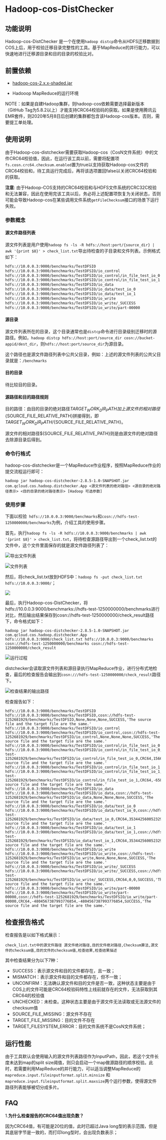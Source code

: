 # Hadoop-cos-DistChecker



## 功能说明



Hadoop-cos-DistChecker 是一个在使用`hadoop distcp`命令从HDFS迁移数据到COS上后，用于校验迁移目录完整性的工具。基于MapReduce的并行能力，可以快速地进行迁移源目录和目的目录的校验比对。



## 前置依赖


- [hadoop-cos-2.x.x-shaded.jar](https://github.com/tencentyun/hadoop-cos/tree/master/dep)

- Hadooop MapReduce的运行环境

NOTE：如果是自建Hadoop集群，则hadoop-cos依赖需要选择最新版本（GitHub Tag为5.8.2以上）才能支持CRC64校验码的获取。如果是使用腾讯云EMR套件，则2020年5月8日后创建的集群都包含该Hadoop-cos版本。否则，需要提工单处理。

## 使用说明

由于Hadoop-cos-distchecker需要获取Hadoop-cos（CosN文件系统）中的文件CRC64校验值，因此，在运行该工具以前，需要将配置项`fs.cosn.crc64.checksum.enabled`置为true以支持获取Hadoop-cos文件的CRC64校验和，待工具运行完成后，再将该选项置回false以关闭CRC64校验和的获取。

**注意**: 由于Hadoop-COS支持的CRC64校验和与HDFS文件系统的CRC32C校验和无法兼容，因此在使用完该工具以后，务必将上述配置项恢复为关闭状态，否则可能会导致Hadoop-cos在某些调用文件系统`getFileChecksum`接口的场景下运行失败。

### 参数概念

#### 源文件路径列表

源文件列表是用户使用`hadoop fs -ls -R hdfs://host:port/{source_dir} | awk '{print $8}' > check_list.txt`导出待检查的子目录和文件列表。示例格式如下：

```txt
hdfs://10.0.0.3:9000/benchmarks/TestDFSIO
hdfs://10.0.0.3:9000/benchmarks/TestDFSIO/io_control
hdfs://10.0.0.3:9000/benchmarks/TestDFSIO/io_control/in_file_test_io_0
hdfs://10.0.0.3:9000/benchmarks/TestDFSIO/io_control/in_file_test_io_1
hdfs://10.0.0.3:9000/benchmarks/TestDFSIO/io_data
hdfs://10.0.0.3:9000/benchmarks/TestDFSIO/io_data/test_io_0
hdfs://10.0.0.3:9000/benchmarks/TestDFSIO/io_data/test_io_1
hdfs://10.0.0.3:9000/benchmarks/TestDFSIO/io_write
hdfs://10.0.0.3:9000/benchmarks/TestDFSIO/io_write/_SUCCESS
hdfs://10.0.0.3:9000/benchmarks/TestDFSIO/io_write/part-00000

```


#### 源目录

源文件列表所在的目录，这个目录通常也是`distcp`命令进行目录级别迁移时的源路径。例如，`hadoop distcp hdfs://host:port/source_dir cosn://bucket-appid/dest_dir`，则`hdfs://host:port/source_dir`为源目录。

这个路径也是源文件路径列表中公共父目录，例如：上述的源文件列表的公共父目录就是：`/benchmarks`


#### 目的目录

待比较目的目录。

#### 源路径和目的路径规则

目的路径：由目的目录的绝对路径${TARGET_WORK_DIR_PATH}加上源文件的相对路径${SOURCE_FILE_RELATIVE_PATH}拼接得到，即${TARGET_WORK_DIR_PATH}/${SOURCE_FILE_RELATIVE_PATH}。

源文件的相对路径${SOURCE_FILE_RELATIVE_PATH}则是由源文件的绝对路径去除源目录后得到。


### 命令行格式

hadoop-cos-distchecker是一个MapReduce作业程序，按照MapReduce作业的提交流程运行即可：

```shell
hadoop jar hadoop-cos-distchecker-2.8.5-1.0-SNAPSHOT.jar com.qcloud.cos.hadoop.distchecker.App <源文件列表的绝对路径> <源目录的绝对路径表示> <目的目录的绝对路径表示> [Hadoop 可选参数]

```

### 使用步骤

下面以校验` hdfs://10.0.0.3:9000/benchmarks`和`cosn://hdfs-test-1250000000/benchmarks`为例，介绍工具的使用步骤。


首先，执行`hadoop fs -ls -R hdfs://10.0.0.3:9000/benchmarks | awk '{print $8}' > check_list.txt`，将待检查源路径导出到一个check_list.txt的文件中，这个文件里面保存的就是源文件路径列表了：

![导出文件列表](resources/导出文件列表.PNG)


![文件列表](resources/文件列表.PNG)


然后，将check_list.txt放到HDFS中：`hadoop fs -put check_list.txt hdfs://10.0.0.3:9000/`；



![](resources/将check_list放到HDFS.PNG)





最后，执行Hadoop-cos-DistChecker，将hdfs://10.0.0.3:9000/benchmarks://hdfs-test-1250000000/benchmarks进行对比，然后输出结果保存到cosn://hdfs-test-1250000000/check_result路径下，命令格式如下：



```shell
hadoop jar hadoop-cos-distchecker-2.8.5-1.0-SNAPSHOT.jar com.qcloud.cos.hadoop.distchecker.App hdfs://10.0.0.3:9000/check_list.txt hdfs://10.0.0.3:9000/benchmarks cosn://hdfs-test-1250000000/benchmarks cosn://hdfs-test-1250000000/check_result

```

![运行过程](resources/运行过程.PNG)

distchecker会读取源文件列表和源目录执行MapReduce作业，进行分布式地检查，最后的检查报告会输出到`cosn:///hdfs-test-1250000000/check_result`路径下。

![检查结果的输出路径](resources/检查结果.PNG)


检查报告如下：

```csv
hdfs://10.0.0.3:9000/benchmarks/TestDFSIO       hdfs://10.0.0.3:9000/benchmarks/TestDFSIO,cosn://hdfs-test-1252681929/benchmarks/TestDFSIO,None,None,None,SUCCESS,'The source file and the target file are the same.'
hdfs://10.0.0.3:9000/benchmarks/TestDFSIO/io_control    hdfs://10.0.0.3:9000/benchmarks/TestDFSIO/io_control,cosn://hdfs-test-1252681929/benchmarks/TestDFSIO/io_control,None,None,None,SUCCESS,'The source file and the target file are the same.'
hdfs://10.0.0.3:9000/benchmarks/TestDFSIO/io_control/in_file_test_io_0  hdfs://10.0.0.3:9000/benchmarks/TestDFSIO/io_control/in_file_test_io_0,cosn://hdfs-test-1252681929/benchmarks/TestDFSIO/io_control/in_file_test_io_0,CRC64,1566310986176587838,1566310986176587838,SUCCESS,'The source file and the target file are the same.'
hdfs://10.0.0.3:9000/benchmarks/TestDFSIO/io_control/in_file_test_io_1  hdfs://10.0.0.3:9000/benchmarks/TestDFSIO/io_control/in_file_test_io_1,cosn://hdfs-test-1252681929/benchmarks/TestDFSIO/io_control/in_file_test_io_1,CRC64,-6584441696534676125,-6584441696534676125,SUCCESS,'The source file and the target file are the same.'
hdfs://10.0.0.3:9000/benchmarks/TestDFSIO/io_data       hdfs://10.0.0.3:9000/benchmarks/TestDFSIO/io_data,cosn://hdfs-test-1252681929/benchmarks/TestDFSIO/io_data,None,None,None,SUCCESS,'The source file and the target file are the same.'
hdfs://10.0.0.3:9000/benchmarks/TestDFSIO/io_data/test_io_0     hdfs://10.0.0.3:9000/benchmarks/TestDFSIO/io_data/test_io_0,cosn://hdfs-test-1252681929/benchmarks/TestDFSIO/io_data/test_io_0,CRC64,3534425600523290380,3534425600523290380,SUCCESS,'The source file and the target file are the same.'
hdfs://10.0.0.3:9000/benchmarks/TestDFSIO/io_data/test_io_1     hdfs://10.0.0.3:9000/benchmarks/TestDFSIO/io_data/test_io_1,cosn://hdfs-test-1252681929/benchmarks/TestDFSIO/io_data/test_io_1,CRC64,3534425600523290380,3534425600523290380,SUCCESS,'The source file and the target file are the same.'
hdfs://10.0.0.3:9000/benchmarks/TestDFSIO/io_write      hdfs://10.0.0.3:9000/benchmarks/TestDFSIO/io_write,cosn://hdfs-test-1252681929/benchmarks/TestDFSIO/io_write,None,None,None,SUCCESS,'The source file and the target file are the same.'
hdfs://10.0.0.3:9000/benchmarks/TestDFSIO/io_write/_SUCCESS     hdfs://10.0.0.3:9000/benchmarks/TestDFSIO/io_write/_SUCCESS,cosn://hdfs-test-1252681929/benchmarks/TestDFSIO/io_write/_SUCCESS,CRC64,0,0,SUCCESS,'The source file and the target file are the same.'
hdfs://10.0.0.3:9000/benchmarks/TestDFSIO/io_write/part-00000   hdfs://10.0.0.3:9000/benchmarks/TestDFSIO/io_write/part-00000,cosn://hdfs-test-1252681929/benchmarks/TestDFSIO/io_write/part-00000,CRC64,-4804567387993776854,-4804567387993776854,SUCCESS,'The source file and the target file are the same.'

```



## 检查报告格式


检查报告是以如下格式展示：

```TEXT
check_list.txt中的源文件路径 源文件绝对路径,目的文件绝对路径,Checksum算法,源文件的checksum值,目的文件的checksum值,检查结果,检查结果描述

```

其中检查结果分为以下7种：

- SUCCESS：表示源文件和目的文件都存在，且一致；
- MISMATCH：表示源文件和目的文件都存在，但不一致；
- UNCONFIRM：无法确认源文件和目的文件是否一致，这种状态主要是由于COS上的文件可能是CRC64校验码特性上线前就存在的文件，无法获取到其CRC64的校验值
- UNCHECKED：未检查。这种状态主要是由于源文件无法读取或无法源文件的checksum值
- SOURCE_FILE_MISSING：源文件不存在
- TARGET_FILE_MISSING：目的文件不存在
- TARGET_FILESYSTEM_ERROR：目的文件系统不是CosN文件系统；


## 运行性能

由于工具默认会使用输入的源文件列表路径作为InputPath，因此，若这个文件长度未达到map的split size阈值，则只会启动一个map做源路径的顺序校验。此时，若需要利用MapReduce的并行能力，可以适当调整MapReduce的`mapreduce.input.fileinputformat.split.minsize` 和 `mapreduce.input.fileinputformat.split.maxsize`两个运行参数，使得源文件路径列表能够被切分成多片。


## FAQ

1.**为什么检查报告的CRC64值出现负数？**

因为CRC64值，有可能是20位的值，此时已超过Java long型的表示范围，但是其底层字节是一致的，而打印long型时，会出现负数表示；
